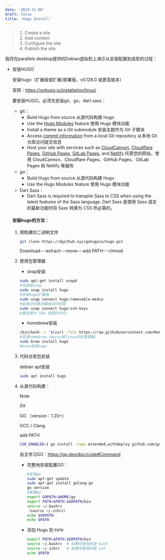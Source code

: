 ```yaml
---
date: '2024-12-08'
draft: false
title: 'Hugo Install'
---
```


> 1. Create a site
> 2. Add content
> 3. Configure the site
> 4. Publish the site

我将在parallels desktop提供的Debian虚拟机上演示从安装配置到成型的过程：

* 安装HUGO

  安装hugo（扩展版或扩展/部署版，v0.128.0 或更高版本）

  官网：https://gohugo.io/installation/linux/

  要安装HUGO，必须先安装git，go，dart sass：

  * git：
    - Build Hugo from source
      从源代码构建 Hugo
    - Use the [Hugo Modules](https://gohugo.io/hugo-modules/) feature
      使用 Hugo 模块功能
    - Install a theme as a Git submodule
      安装主题作为 Git 子模块
    - Access [commit information](https://gohugo.io/methods/page/gitinfo/) from a local Git repository
      从本地 Git 仓库访问提交信息
    - Host your site with services such as [CloudCannon](https://cloudcannon.com/), [Cloudflare Pages](https://pages.cloudflare.com/), [GitHub Pages](https://pages.github.com/), [GitLab Pages](https://docs.gitlab.com/ee/user/project/pages/), and [Netlify](https://www.netlify.com/)
      托管您的网站，使用 CloudCannon、Cloudflare Pages、GitHub Pages、GitLab Pages 和 Netlify 等服务
  * go：
    - Build Hugo from source
      从源代码构建 Hugo
    - Use the Hugo Modules feature
      使用 Hugo 模块功能
  * Dart Sass：
    * Dart Sass is required to transpile Sass to CSS when using the latest features of the Sass language.
      Dart Sass 是使用 Sass 语言的最新功能时将 Sass 转换为 CSS 所必需的。

  #### 安装hugo的方法：

  1. 预构建的二进制文件

     ```bash
     git clone https://dgithub.xyz/gohugoio/hugo.git
     ```

     

     Download---extract---move---add PATH---chmod

  2. 使用包管理器

     * snap安装

     ```bash
     sudo apt-get install snapd
     #先安装snap
     sudo snap install hugo
     #安装hugo扩展版
     sudo snap connect hugo:removable-media
     #启用对可移动媒体访问权限
     sudo snap connect hugo:ssh-keys
     #要启用对 SSH 密钥的访问：
     ```

     * homebrew安装

     ```bash
     /bin/bash -c "$(curl -fsSL https://raw.githubusercontent.com/Homebrew/install/HEAD/install.sh)"
     #安装homebrew（macos和linux的包管理器）
     sudo brew install hugo
     #brew安装hugo
     ```

     

  3. 代码仓库包安装

     debian apt安装

     ```bash
     sudo apt install hugo
     ```

  4. 从源代码构建：

     > [!NOTE]
     >
     > Git
     >
     > GO （version：1.20+）
     >
     > GCC / Clang
     >
     > add PATH

     ```bash
     CGO_ENABLED=1 go install -tags extended,withdeploy github.com/gohugoio/hugo@latest
     ```

     自主学习GO：https://go.dev/doc/code#Command

     * 完整地安装配置GO：

       ```bash
       #安装go
       sudo apt-get update
       sudo apt-get install golang-go
       go version
       #配置go
       export GOPATH=$HOME/go
       export PATH=$PATH:$GOPATH/bin
       source ~/.bashrc
       （source ~/.zshrc）
       echo $GOPATH
       echo $PATH
       ```

     * 添加 Hugo 到 `PATH`

       ```bash
       export PATH=$PATH:$GOPATH/bin
       source ~/.bashrc  # 如果你使用的是 bash
       source ~/.zshrc   # 如果你使用的是 zsh
       echo $PATH
       ```
